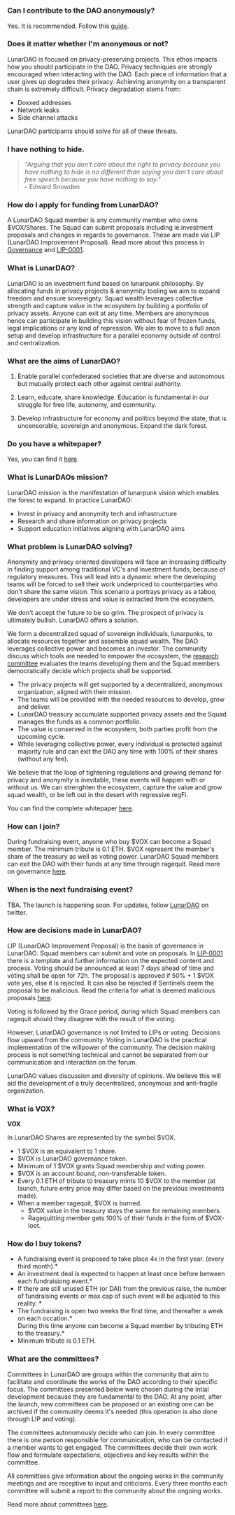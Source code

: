 # 
# 
### Can I contribute to the DAO anonymously?
Yes. It is recommended. Follow this
[guide](./anonymizing_assets.md).

### Does it matter whether I'm anonymous or not?

LunarDAO is focused on privacy-preserving projects. This ethos impacts how you should participate in the DAO. Privacy techniques are strongly encouraged when interacting with the DAO.  Each piece of information that a user gives up degrades their privacy. Achieving anonymity on a
transparent chain is extremely difficult. Privacy degradation stems from:

- Doxxed addresses  
- Network leaks  
- Side channel attacks

LunarDAO participants should solve for all of these threats.

### I have nothing to hide.

>*“Arguing that you don't care about the right to privacy because you have nothing to hide is no different than saying you don't care about free speech because you have nothing to say."*
<br>- Edward Snowden</br> 

### How do I apply for funding from LunarDAO?

A LunarDAO Squad member is any community member who owns $VOX/Shares. The Squad can submit proposals including ie.investment proposals and changes in regards to governance. These are made via LIP (LunarDAO Improvement Proposal). Read more about this process in [Governance](https://github.com/lunardao/dao#governance) and [LIP-0001](./lip-0001.md).

### What is LunarDAO?

LunarDAO is an investment fund based on lunarpunk philosophy. By allocating funds in privacy projects & anonymity tooling we aim to expand freedom and ensure sovereignty. Squad wealth leverages collective strength and capture value in the ecosystem by building a portfolio of privacy assets. Anyone can exit at any time. Members are anonymous hence can participate in building this vision without fear of frozen funds, legal implications or any kind of repression. We aim to move to a full anon setup and develop infrastructure for a parallel economy outside of control and centralization.

### What are the aims of LunarDAO?

1. Enable parallel confederated societies that are diverse and autonomous but mutually protect each other against central authority.

2. Learn, educate, share knowledge. Education is fundamental in our struggle for free life, autonomy, and community.

3. Develop infrastructure for economy and politics beyond the state, that is uncensorable, sovereign and anonymous. Expand the dark forest.

### Do you have a whitepaper?

Yes, you can find it [here](https://github.com/lunardao/dao).

### What is LunarDAOs mission?

LunarDAO mission is the manifestation of lunarpunk vision which enables the forest to expand. In practice LunarDAO: 

- Invest in privacy and anonymity tech and infrastructure
- Research and share information on privacy projects
- Support education initiatives aligning with LunarDAO aims

### What problem is LunarDAO solving?

Anonymity and privacy oriented developers will face an increasing difficulty in finding support among traditional VC's and investment funds, because of regulatory measures. This will lead into a dynamic where the developing teams will be forced to sell their work underpriced to counterparties who don't share the same vision. This scenario a portrays privacy as a taboo, developers are under stress and value is extracted from the ecosystem.

We don't accept the future to be so grim. The prospect of privacy is ultimately bullish. LunarDAO offers a solution.

We form a decentralized squad of sovereign individuals, lunarpunks, to allocate resources together and assemble squad wealth. The DAO leverages collective power and becomes an investor. The community discuss which tools are needed to empower the ecosystem, the [research committee](https://wiki.lunardao.net/anoma.html) evaluates the teams developing them and the Squad members democratically decide which projects shall be supported.

* The privacy projects will get supported by a decentralized, anonymous organization, aligned with their mission.  
* The teams will be provided with the needed resources to develop, grow and deliver.  
* LunarDAO treasury accumulate supported privacy assets and the Squad manages the funds as a common portfolio.  
* The value is conserved in the ecosystem, both parties profit from the upcoming cycle.  
* While leveraging collective power, every individual is protected against majority rule and can exit the DAO any time with 100% of their shares (without any fee).

We believe that the loop of tightening regulations and growing demand for privacy and anonymity is inevitable, these events will happen with or without us. We can strenghten the ecosystem, capture the value and grow squad wealth, or be left out in the desert with regressive regFi.

You can find the complete whitepaper [here](https://github.com/lunardao/dao).

### How can I join?

During fundraising event, anyone who buy $VOX can become a Squad member. The minimum tribute is 0.1 ETH. $VOX represent the member's share of the treasury as well as voting power. LunarDAO Squad members can exit the DAO with their funds at any time through ragequit. Read more on governance [here](https://github.com/lunardao/dao#governance).

### When is the next fundraising event?

TBA. The launch is happening soon. For updates, follow [LunarDAO](https://twitter.com/lunarpunksquad) on twitter.

### How are decisions made in LunarDAO?

LIP (LunarDAO Improvement Proposal) is the basis of governance in LunarDAO. Squad members can submit and vote on proposals. In [LIP-0001](./lip-0001.md) there is a template and further information on the expected content and process. Voting should be announced at least 7 days ahead of time and voting shall be open for 72h. The proposal is approved if 50% + 1 $VOX vote yes, else it is rejected. It can also be rejected if Sentinels deem the proposal to be malicious. 
Read the criteria for what is deemed malicious proposals [here](https://github.com/lunardao/dao#sentinels).

Voting is followed by the Grace period, during which Squad members can ragequit should they disagree with the result of the voting.

However, LunarDAO governance is not limited to LIPs or voting. Decisions flow upward from the community. Voting in LunarDAO is the practical implementation of the willpower of the community. The decision making process is not something technical and cannot be separated from our communication and interaction on the forum.

LunarDAO values discussion and diversity of opinions. We believe this will aid the development of a truly decentralized, anonymous and anti-fragile organization.

### What is VOX?

**VOX**

In LunarDAO Shares are represented by the symbol $VOX.

- 1 $VOX is an equivalent to 1 share.  
- $VOX is LunarDAO governance token.  
- Minimum of 1 $VOX grants Squad membership and voting power.  
- $VOX is an account bound, non-transferable token.  
- Every 0.1 ETH of tribute to treasury mints 10 $VOX to the member (at launch, future entry price may differ based on the previous investments made).  
- When a member ragequit, $VOX is burned.  
    - $VOX value in the treasury stays the same for remaining members.  
    - Ragequitting member gets 100% of their funds in the form of $VOX-loot.

### How do I buy tokens?

- A fundraising event is proposed to take place 4x in the first year. (every third month).*  
- An investment deal is expected to happen at least once before between each fundraisiong event.*  
- If there are still unused ETH (or DAI) from the previous raise, the number of fundraising events or max cap of such event will be adjusted to this reality. *  
- The fundraising is open two weeks the first time, and thereafter a week on each occation.*  
During this time anyone can become a Squad member by tributing ETH to the treasury.*  
-  Minimum tribute is 0.1 ETH.

### What are the committees?

Committees in LunarDAO are groups within the community that aim to facilitate and coordinate the works of the DAO according to their specific focus. The committees presented below were chosen during the intial development because they are fundamental to the DAO. At any point, after the launch, new committees can be proposed or an existing one can be archived if the community deems it's needed (this operation is also done through LIP and voting).

The committees autonomously decide who can join. In every committee there is one person responsible for communication, who can be contacted if a member wants to get engaged. The committees decide their own work flow and formulate expectations, objectives and key results within the committee.

All committees give information about the ongoing works in the community meetings and are receptive to input and criticisms. Every three months each committee will submit a report to the community about the ongoing works.

Read more about committees [here](https://github.com/lunardao/dao#committees).



